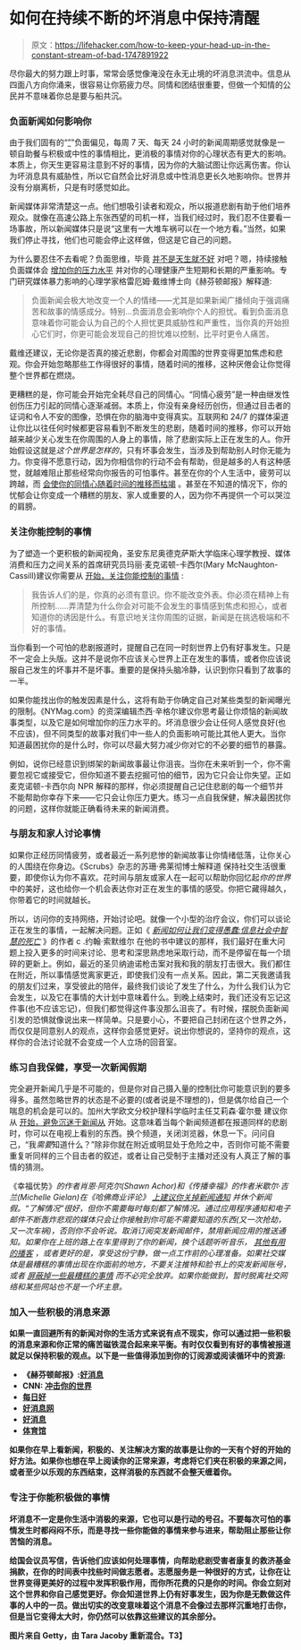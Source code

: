 # 如何在持续不断的坏消息中保持清醒

> 原文：<https://lifehacker.com/how-to-keep-your-head-up-in-the-constant-stream-of-bad-1747891922>

尽你最大的努力跟上时事，常常会感觉像淹没在永无止境的坏消息洪流中。信息从四面八方向你涌来，很容易让你筋疲力尽。同情和团结很重要，但做一个知情的公民并不意味着你总是要与船共沉。



### **负面新闻如何影响你**

由于我们固有的“[”](https://en.wikipedia.org/wiki/Negativity_bias)”负面偏见，每周 7 天、每天 24 小时的新闻周期感觉就像是一顿自助餐与积极或中性的事情相比，更消极的事情对你的心理状态有更大的影响。本质上，你天生更容易注意到不好的事情，因为你的大脑试图让你远离伤害。你认为坏消息具有威胁性，所以它自然会比好消息或中性消息更长久地影响你。世界并没有分崩离析，只是有时感觉如此。

新闻媒体非常清楚这一点。他们想吸引读者和观众，所以报道悲剧有助于他们培养观众。就像在高速公路上东张西望的司机一样，当我们经过时，我们忍不住要看一场事故，所以新闻媒体只是说“这里有一大堆车祸可以在一个地方看。”当然，如果我们停止寻找，他们也可能会停止这样做，但这是它自己的问题。

为什么要忍住不去看呢？负面思维，毕竟 [并不是天生就不好](https://lifehacker.com/the-positive-power-of-negative-thinking-1459381519) 对吧？嗯，持续接触负面媒体会 [增加你的压力水平](http://www.npr.org/sections/health-shots/2014/07/10/323355132/binging-on-bad-news-can-fuel-daily-stress) 并对你的心理健康产生短期和长期的严重影响。专门研究媒体暴力影响的心理学家格雷厄姆·戴维博士向《赫芬顿邮报》解释道:

> 负面新闻会极大地改变一个人的情绪——尤其是如果新闻广播倾向于强调痛苦和故事的情感成分。特别...负面消息会影响你个人的担忧。看到负面消息意味着你可能会认为自己的个人担忧更具威胁性和严重性，当你真的开始担心它们时，你更可能会发现自己的担忧难以控制，比平时更令人痛苦。

戴维还建议，无论你是否真的接近悲剧，你都会对周围的世界变得更加焦虑和悲观。你会开始忽略那些工作得很好的事情，随着时间的推移，这种厌倦会让你觉得整个世界都在燃烧。

更糟糕的是，你可能会开始完全耗尽自己的同情心。“同情心疲劳”是一种由继发性创伤压力引起的同情心逐渐减弱。本质上，你没有亲身经历创伤，但通过目击者的证词和令人不安的图像，恐惧在你的脑海中变得真实。互联网和 24/7 的媒体渠道让你比以往任何时候都更容易看到不断发生的悲剧，随着时间的推移，你可以开始越来越少关心发生在你周围的人身上的事情，除了悲剧实际上正在发生的人。你开始假设这就是*这个世界是怎样的*，只有坏事会发生，当涉及到帮助别人时你无能为力。你变得不愿意行动，因为你相信你的行动不会有帮助，但是越多的人有这种感觉，就越难阻止那些经常向你报告的可怕事件。甚至在你的个人生活中，疲劳可以跨越，而 [会使你的同情心随着时间的推移而枯竭](https://lifehacker.com/how-to-stop-other-peoples-emotions-from-bringing-you-do-1740969184) 。甚至在不知道的情况下，你的忧郁会让你变成一个糟糕的朋友、家人或重要的人，因为你不再提供一个可以哭泣的肩膀。

### **关注你能控制的事情**

为了塑造一个更积极的新闻视角，圣安东尼奥德克萨斯大学临床心理学教授、媒体消费和压力之间关系的首席研究员玛丽·麦克诺顿-卡西尔(Mary McNaughton-Cassill)建议你需要从 [开始，关注你能控制的事情](http://nymag.com/scienceofus/2014/08/what-all-this-bad-news-is-doing-to-us.html) :

> 我告诉人们的是，你真的必须有意识。你不能改变外表。你必须在精神上有所控制……弄清楚为什么你会对可能不会发生的事情感到焦虑和担心，或者知道你的诱因是什么。有意识地关注你周围的证据，新闻是在挑选极端和不好的事情。

当你看到一个可怕的悲剧报道时，提醒自己在同一时刻世界上仍有好事发生。只是不一定会上头版。这并不是说你不应该关心世界上正在发生的事情，或者你应该说服自己发生的坏事并不是坏事。重要的是保持头脑冷静，认识到你只看到了故事的一半。

如果你能找出你的触发因素是什么，这将有助于你确定自己对某些类型的新闻曝光的限制。《NYMag.com》的资深编辑杰西·辛格尔建议你思考最让你烦恼的新闻故事类型，以及它是如何增加你的压力水平的。坏消息很少会让任何人感觉良好(也不应该)，但不同类型的故事对我们中一些人的负面影响可能比其他人更大。当你知道最困扰你的是什么时，你可以尽最大努力减少你对它的不必要的细节的暴露。

例如，说你已经意识到绑架的新闻故事最让你沮丧。当你在未来听到一个，你不需要忽视它或接受它，但你知道不要去挖掘可怕的细节，因为它只会让你失望。正如麦克诺顿-卡西尔向 NPR 解释的那样，你必须提醒自己记住悲剧的每一个细节并不能帮助你幸存下来——它只会让你压力更大。练习一点自我保健，解决最困扰你的问题，这样你就能正确看待未来的新闻消费。

### **与朋友和家人讨论事情**

如果你正经历同情疲劳，或者最近一系列悲惨的新闻故事让你情绪低落，让你关心的人围绕在你身边。《Scrubs》杂志的苏珊·弗莱彻博士解释道 保持社交生活很重要，即使你认为你不喜欢。花时间与朋友或家人在一起可以帮助你回忆起*你的世界*中的美好，这也给你一个机会表达你对正在发生的事情的感受。你把它藏得越久，你带着它的时间就越长。

所以，访问你的支持网络，开始讨论吧。就像一个小型的治疗会议，你们可以谈论正在发生的事情，一起解决问题。正如《 [*新闻如何让我们变得愚蠢:信息社会中智慧的死亡*](http://www.amazon.com/How-News-Makes-Dumb-Information/dp/0830822038?asc_campaign=InlineText&asc_refurl=https://lifehacker.com/how-to-keep-your-head-up-in-the-constant-stream-of-bad-1747891922&asc_source=&tag=kinjalifehackerlink-20) 》的作者 c .约翰·索默维尔 在他的书中建议的那样，我们最好在重大问题上投入更多的时间来讨论、思考和深思熟虑地采取行动，而不是停留在每一个琐碎的更新上。例如，最近的圣贝纳迪诺枪击案对我和我的朋友打击很大。我们都住在附近，所以事情感觉离家更近，即使我们没有一点关系。因此，第二天我邀请我的朋友们过来，享受彼此的陪伴，最终我们谈论了发生了什么，为什么我们认为它会发生，以及它在事情的大计划中意味着什么。到晚上结束时，我们还没有忘记这件事(也不应该忘记)，但我们都觉得这件事没那么沮丧了。有时候，摆脱负面新闻引发的恐惧就像说出来一样简单。只是要小心，不要把自己封闭在这个世界之外，而仅仅是同意别人的观点，这样你会感觉更好。说出你想说的，坚持你的观点，这样你的合法讨论就不会变成一个人立场的回音室。

### 练习自我保健，享受一次新闻假期

完全避开新闻几乎是不可能的，但是你对自己摄入量的控制比你可能意识到的要多得多。虽然忽略世界的状态是不必要的(或者说是不理想的)，但是偶尔给自己一个喘息的机会是可以的。加州大学欧文分校护理科学临时主任艾莉森·霍尔曼 建议你从 [开始，避免沉迷于新闻从](http://www.npr.org/sections/health-shots/2014/07/10/323355132/binging-on-bad-news-can-fuel-daily-stress) 开始。这意味着当每个新闻频道都在报道同样的悲剧时，你可以在电视上看别的东西。换个频道，关闭浏览器，休息一下。问问自己，“我*需要*知道什么？”除非你就在附近或明显处于危险之中，否则你可能不需要重复听同样的三个目击者的叙述，或者让自己受制于主播对还没有人真正了解的事情的猜测。

《幸福优势》[](http://www.amazon.com/Happiness-Advantage-Principles-Psychology-Performance/dp/0307591549?asc_campaign=InlineText&asc_refurl=https://lifehacker.com/how-to-keep-your-head-up-in-the-constant-stream-of-bad-1747891922&asc_source=&tag=kinjalifehackerlink-20)*的作者肖恩·阿克尔(Shawn Achor)和《传播幸福》[](http://www.amazon.com/Broadcasting-Happiness-Igniting-Sustaining-Positive/dp/1941631304?asc_campaign=InlineText&asc_refurl=https://lifehacker.com/how-to-keep-your-head-up-in-the-constant-stream-of-bad-1747891922&asc_source=&tag=kinjalifehackerlink-20)*的作者米歇尔·吉兰(Michelle Gielan)在《哈佛商业评论》 [上建议你关掉新闻通知](https://hbr.org/2015/09/consuming-negative-news-can-make-you-less-effective-at-work) 并休个新闻假。“了解情况”很好，但你不需要每时每刻都了解情况。通过应用程序通知和电子邮件不断轰炸悲观的媒体只会让你接触到你可能不需要知道的东西(又一次抢劫，又一次车祸)，否则你不会听说。取消订阅突发新闻邮件，禁用新闻应用的推送通知。如果你在上班的路上在车里得到了你的新闻，换个话题听听音乐， [其他有用的播客](http://lifehacker.com/the-best-informative-brain-boosting-podcasts-worth-sub-1464783451) ，或者更好的是，享受这份宁静，做一点工作前的心理准备。如果社交媒体是最糟糕的事情出现在你面前的地方，不要关注推特和脸书上的突发新闻账号，或者 [屏蔽掉一些最糟糕的事情](https://lifehacker.com/how-to-block-tech-rumors-and-movie-spoilers-on-the-web-5887230) 而不必完全放弃。如果你能做到，暂时脱离社交网络和某些网站也不是一个坏主意。**

### ****加入一些积极的消息来源****

**如果一直回避所有的新闻对你的生活方式来说有点不现实，你可以通过把一些积极的消息来源和你正常的痛苦磁铁混合起来来平衡。有时仅仅看到有好的事情被报道就足以保持积极的观点。以下是一些值得添加到你的订阅源或阅读循环中的资源:**

*   **《赫芬顿邮报》:[好消息](http://www.huffingtonpost.com/good-news/)**
*   **CNN: [冲击你的世界](http://www.cnn.com/specials/impact-your-world)**
*   **[每日好](http://www.dailygood.org/)**
*   **[好消息网](http://www.goodnewsnetwork.org/)**
*   **[好消息](http://www.goodworldnews.org/)**
*   **[体育馆](http://gimundo.com/)**

**如果你在早上看新闻，积极的、关注解决方案的故事是让你的一天有个好的开始的好方法。如果你也想在早上阅读你的正常来源，考虑将它们夹在积极的来源之间，或者至少以乐观的东西结束，这样消极的东西就不会整天缠着你。**

### ****专注于你能积极做的事情****

**坏消息不一定是你生活中消极的来源，它也可以是行动的号召。不要每次可怕的事情发生时都闷闷不乐，而是寻找一些你能做的事情来参与进来，帮助阻止那些让你苦恼的消息。**

**给国会议员写信，告诉他们应该如何处理事情，向帮助悲剧受害者康复的救济基金捐款，在你的时间表中找些时间做志愿者。志愿服务是一种很好的方式，让你在让世界变得更美好的过程中发挥积极作用，而你所花费的只是你的时间。你会立刻对这个世界和你自己感觉更好。你会知道世界上仍有好事发生，因为你是无数做这件事的人中的一员。做出切实的改变意味着这个消息不会像过去那样沉重地打击你，但是当它变得太大时，你仍然可以依靠这些建议的其余部分。**

**图片来自 Getty，由 Tara Jacoby 重新混合。T3】**